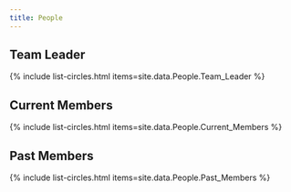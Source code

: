 ```yaml
---
title: People
---
```


## Team Leader

{% include list-circles.html items=site.data.People.Team_Leader %}

## Current Members

{% include list-circles.html items=site.data.People.Current_Members %}

## Past Members

{% include list-circles.html items=site.data.People.Past_Members %}
